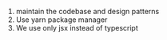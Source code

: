 1. maintain the codebase and design patterns
2. Use yarn package manager
3. We use only jsx instead of typescript
